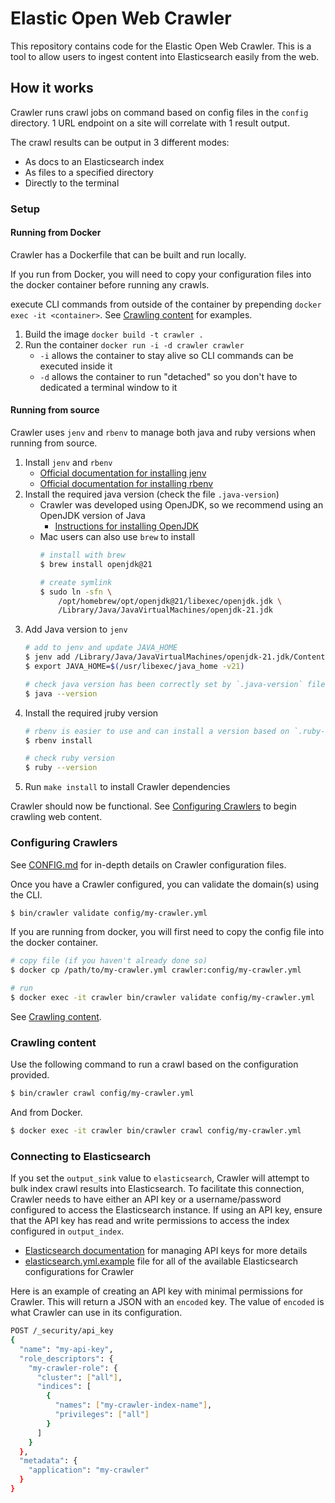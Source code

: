 # Elastic Open Web Crawler

This repository contains code for the Elastic Open Web Crawler.
This is a tool to allow users to ingest content into Elasticsearch easily from the web.

## How it works

Crawler runs crawl jobs on command based on config files in the `config` directory.
1 URL endpoint on a site will correlate with 1 result output.

The crawl results can be output in 3 different modes:

- As docs to an Elasticsearch index
- As files to a specified directory
- Directly to the terminal

### Setup

#### Running from Docker

Crawler has a Dockerfile that can be built and run locally.

If you run from Docker, you will need to copy your configuration files into the docker container before running any crawls.

execute CLI commands from outside of the container by prepending `docker exec -it <container>`.
See [Crawling content](#crawling-content) for examples.

1. Build the image `docker build -t crawler .`
2. Run the container `docker run -i -d crawler crawler`
   - `-i` allows the container to stay alive so CLI commands can be executed inside it
   - `-d` allows the container to run "detached" so you don't have to dedicated a terminal window to it

#### Running from source

Crawler uses `jenv` and `rbenv` to manage both java and ruby versions when running from source.

1. Install `jenv` and `rbenv`
    - [Official documentation for installing jenv](https://www.jenv.be/)
    - [Official documentation for installing rbenv](https://github.com/rbenv/rbenv?tab=readme-ov-file#installation)
2. Install the required java version (check the file `.java-version`)
   - Crawler was developed using OpenJDK, so we recommend using an OpenJDK version of Java
     - [Instructions for installing OpenJDK](https://openjdk.org/install/)
   - Mac users can also use `brew` to install
        ```bash
        # install with brew
        $ brew install openjdk@21
 
        # create symlink
        $ sudo ln -sfn \
            /opt/homebrew/opt/openjdk@21/libexec/openjdk.jdk \
            /Library/Java/JavaVirtualMachines/openjdk-21.jdk
        ```
3. Add Java version to `jenv`
    ```bash
    # add to jenv and update JAVA_HOME
    $ jenv add /Library/Java/JavaVirtualMachines/openjdk-21.jdk/Contents/Home
    $ export JAVA_HOME=$(/usr/libexec/java_home -v21)

    # check java version has been correctly set by `.java-version` file
    $ java --version
    ```
4. Install the required jruby version
    ```bash
    # rbenv is easier to use and can install a version based on `.ruby-version` file
    $ rbenv install

    # check ruby version
    $ ruby --version
    ```
5. Run `make install` to install Crawler dependencies

Crawler should now be functional.
See [Configuring Crawlers](#configuring-crawlers) to begin crawling web content.

### Configuring Crawlers

See [CONFIG.md](docs/CONFIG.md) for in-depth details on Crawler configuration files.

Once you have a Crawler configured, you can validate the domain(s) using the CLI.

```bash
$ bin/crawler validate config/my-crawler.yml
```

If you are running from docker, you will first need to copy the config file into the docker container.

```bash
# copy file (if you haven't already done so)
$ docker cp /path/to/my-crawler.yml crawler:config/my-crawler.yml

# run 
$ docker exec -it crawler bin/crawler validate config/my-crawler.yml
```

See [Crawling content](#crawling-content).

### Crawling content

Use the following command to run a crawl based on the configuration provided.

```bash
$ bin/crawler crawl config/my-crawler.yml
```

And from Docker.

```bash
$ docker exec -it crawler bin/crawler crawl config/my-crawler.yml
```

### Connecting to Elasticsearch

If you set the `output_sink` value to `elasticsearch`, Crawler will attempt to bulk index crawl results into Elasticsearch.
To facilitate this connection, Crawler needs to have either an API key or a username/password configured to access the Elasticsearch instance.
If using an API key, ensure that the API key has read and write permissions to access the index configured in `output_index`.

- [Elasticsearch documentation](https://www.elastic.co/guide/en/elasticsearch/reference/current/security-api-create-api-key.html) for managing API keys for more details
- [elasticsearch.yml.example](config/elasticsearch.yml.example) file for all of the available Elasticsearch configurations for Crawler

Here is an example of creating an API key with minimal permissions for Crawler.
This will return a JSON with an `encoded` key.
The value of `encoded` is what Crawler can use in its configuration. 

```bash
POST /_security/api_key
{
  "name": "my-api-key",
  "role_descriptors": { 
    "my-crawler-role": {
      "cluster": ["all"],
      "indices": [
        {
          "names": ["my-crawler-index-name"],
          "privileges": ["all"]
        }
      ]
    }
  },
  "metadata": {
    "application": "my-crawler"
  }
}

```
